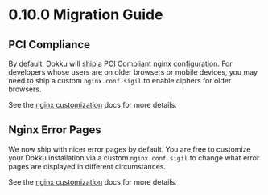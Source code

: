 # 0.10.0 Migration Guide

## PCI Compliance

By default, Dokku will ship a PCI Compliant nginx configuration. For developers whose users are on older browsers or mobile devices, you may need to ship a custom `nginx.conf.sigil` to enable ciphers for older browsers.

See the [nginx customization](/docs/configuration/nginx/#customizing-the-nginx-configuration) docs for more details.

## Nginx Error Pages

We now ship with nicer error pages by default. You are free to customize your Dokku installation via a custom `nginx.conf.sigil` to change what error pages are displayed in different circumstances.

See the [nginx customization](/docs/configuration/nginx/#customizing-the-nginx-configuration) docs for more details.
